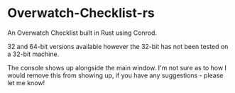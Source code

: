 # Overwatch-Checklist-rs
An Overwatch Checklist built in Rust using Conrod.

32 and 64-bit versions available however the 32-bit has not been tested on a 32-bit machine.

The console shows up alongside the main window. I'm not sure as to how I would remove this from showing up, if you have any suggestions - please let me know!
